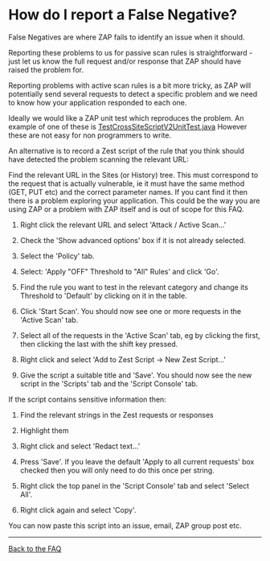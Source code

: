 # How do I report a False Negative?

False Negatives are where ZAP fails to identify an issue when it should.

Reporting these problems to us for passive scan rules is straightforward - just let us know the full request and/or response that ZAP should have raised the problem for.

Reporting problems with active scan rules is a bit more tricky, as ZAP will potentially send several requests to detect a specific problem and we need to know how your application responded to each one.

Ideally we would like a ZAP unit test which reproduces the problem. An example of one of these is [TestCrossSiteScriptV2UnitTest.java](https://github.com/zaproxy/zap-extensions/blob/master/test/org/zaproxy/zap/extension/ascanrules/TestCrossSiteScriptV2UnitTest.java)
However these are not easy for non programmers to write.

An alternative is to record a Zest script of the rule that you think should have detected the problem scanning the relevant URL:

Find the relevant URL in the Sites (or History) tree.
This must correspond to the request that is actually vulnerable, ie it must have the same method (GET, PUT etc)
and the correct parameter names.
If you cant find it then there is a problem exploring your application. This could be the way you are using ZAP or a problem with ZAP itself and is out of scope for this FAQ.

1. Right click the relevant URL and select 'Attack / Active Scan...'
1. Check the 'Show advanced options' box if it is not already selected.
1. Select the 'Policy' tab.
1. Select: 'Apply "OFF" Threshold to "All" Rules' and click 'Go'.
1. Find the rule you want to test in the relevant category and change its Threshold to 'Default' by clicking on it in the table.
1. Click 'Start Scan'. You should now see one or more requests in the 'Active Scan' tab.

1. Select all of the requests in the 'Active Scan' tab, eg by clicking the first, then clicking the last with the shift key pressed.
1. Right click and select 'Add to Zest Script -> New Zest Script...'
1. Give the script a suitable title and 'Save'. You should now see the new script in the 'Scripts' tab and the 'Script Console' tab.

If the script contains sensitive information then:
1. Find the relevant strings in the Zest requests or responses
1. Highlight them
1. Right click and select 'Redact text...'
1. Press 'Save'. If you leave the default 'Apply to all current requests' box checked then you will only need to do this once per string.

1. Right click the top panel in the 'Script Console' tab and select 'Select All'.
1. Right click again and select 'Copy'.

You can now paste this script into an issue, email, ZAP group post etc.

---

[Back to the FAQ](FAQtoplevel)